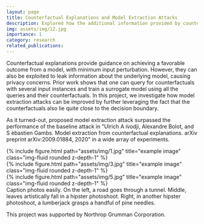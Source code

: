 ```yaml
---
layout: page
title: Counterfactual Explanations and Model Extraction Attacks
description: Explored how the additional information provided by counterfactual explanations can be exploited by an adversary in-order to improve model extraction attacks
img: assets/img/12.jpg
importance: 1
category: research
related_publications: 
---
```


Counterfactual explanations provide guidance on achieving a favorable outcome from a model, with minimum input perturbation. However, they can also be exploited to leak information about the underlying model, causing privacy concerns. Prior work shows that one can query for counterfactuals with several input instances and train a surrogate model using all the queries and their counterfactuals. In this project, we investigate how model extraction attacks can be improved by further leveraging the fact that the counterfactuals also lie quite close to the decision boundary.

As it turned-out, proposed model extraction attack surpassed the performance of the baseline attack in "Ulrich A ̈ıvodji, Alexandre Bolot, and S ́ebastien Gambs. Model extraction from counterfactual explanations. arXiv preprint arXiv:2009.01884, 2020" in a wide array of experiments. 

<div class="row">
    <div class="col-sm mt-3 mt-md-0">
        {% include figure.html path="assets/img/1.jpg" title="example image" class="img-fluid rounded z-depth-1" %}
    </div>
    <div class="col-sm mt-3 mt-md-0">
        {% include figure.html path="assets/img/3.jpg" title="example image" class="img-fluid rounded z-depth-1" %}
    </div>
    <div class="col-sm mt-3 mt-md-0">
        {% include figure.html path="assets/img/5.jpg" title="example image" class="img-fluid rounded z-depth-1" %}
    </div>
</div>
<div class="caption">
    Caption photos easily. On the left, a road goes through a tunnel. Middle, leaves artistically fall in a hipster photoshoot. Right, in another hipster photoshoot, a lumberjack grasps a handful of pine needles.
</div>

This project was supported by Northrop Grumman Corporation.

